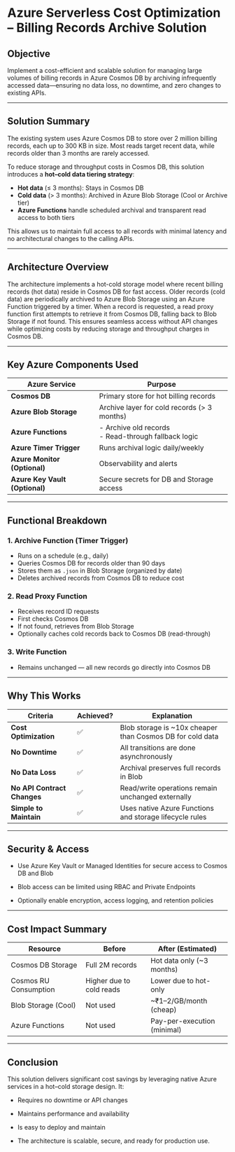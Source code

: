 # Azure Serverless Cost Optimization – Billing Records Archive Solution


## Objective

Implement a cost-efficient and scalable solution for managing large volumes of billing records in Azure Cosmos DB by archiving infrequently accessed data—ensuring no data loss, no downtime, and zero changes to existing APIs.

---

## Solution Summary

The existing system uses Azure Cosmos DB to store over 2 million billing records, each up to 300 KB in size. Most reads target recent data, while records older than 3 months are rarely accessed.

To reduce storage and throughput costs in Cosmos DB, this solution introduces a **hot–cold data tiering strategy**:

- **Hot data** (≤ 3 months): Stays in Cosmos DB
- **Cold data** (> 3 months): Archived in Azure Blob Storage (Cool or Archive tier)
- **Azure Functions** handle scheduled archival and transparent read access to both tiers

This allows us to maintain full access to all records with minimal latency and no architectural changes to the calling APIs.

---

## Architecture Overview
The architecture implements a hot-cold storage model where recent billing records (hot data) reside in Cosmos DB for fast access. Older records (cold data) are periodically archived to Azure Blob Storage using an Azure Function triggered by a timer. When a record is requested, a read proxy function first attempts to retrieve it from Cosmos DB, falling back to Blob Storage if not found. This ensures seamless access without API changes while optimizing costs by reducing storage and throughput charges in Cosmos DB.

---

##  Key Azure Components Used

| Azure Service                  | Purpose                                                                 |
|--------------------------------|-------------------------------------------------------------------------|
| **Cosmos DB**                  | Primary store for hot billing records                                   |
| **Azure Blob Storage**         | Archive layer for cold records (> 3 months)                             |
| **Azure Functions**            | - Archive old records<br> - Read-through fallback logic                 |
| **Azure Timer Trigger**        | Runs archival logic daily/weekly                                        |
| **Azure Monitor (Optional)**   | Observability and alerts                                                |
| **Azure Key Vault (Optional)** | Secure secrets for DB and Storage access                                |

---

##  Functional Breakdown

### 1. Archive Function (Timer Trigger)
- Runs on a schedule (e.g., daily)
- Queries Cosmos DB for records older than 90 days
- Stores them as `.json` in Blob Storage (organized by date)
- Deletes archived records from Cosmos DB to reduce cost

### 2. Read Proxy Function
- Receives record ID requests
- First checks Cosmos DB
- If not found, retrieves from Blob Storage
- Optionally caches cold records back to Cosmos DB (read-through)

### 3. Write Function
- Remains unchanged — all new records go directly into Cosmos DB

---

## Why This Works

| Criteria                         | Achieved? | Explanation                                               |
|----------------------------------|-----------|-----------------------------------------------------------|
| **Cost Optimization**            | ✅        | Blob storage is ~10x cheaper than Cosmos DB for cold data |
| **No Downtime**                  | ✅        | All transitions are done asynchronously                   |
| **No Data Loss**                 | ✅        | Archival preserves full records in Blob                   |
| **No API Contract Changes**      | ✅        | Read/write operations remain unchanged externally         |
| **Simple to Maintain**           | ✅        | Uses native Azure Functions and storage lifecycle rules   |

---

## Security & Access
- Use Azure Key Vault or Managed Identities for secure access to Cosmos DB and Blob

- Blob access can be limited using RBAC and Private Endpoints

- Optionally enable encryption, access logging, and retention policies

---

## Cost Impact Summary

|Resource	               |Before	                  |After (Estimated)          |
|------------------------|--------------------------|---------------------------|
|Cosmos DB Storage	     |Full 2M records	          |Hot data only (~3 months)  |
|Cosmos RU Consumption	 |Higher due to cold reads	|Lower due to hot-only      |
|Blob Storage (Cool)	   |Not used	                |~₹1–2/GB/month (cheap)     |
|Azure Functions	       |Not used	                |Pay-per-execution (minimal)|

---

## Conclusion
This solution delivers significant cost savings by leveraging native Azure services in a hot–cold storage design. It:

- Requires no downtime or API changes

- Maintains performance and availability

- Is easy to deploy and maintain

- The architecture is scalable, secure, and ready for production use.
